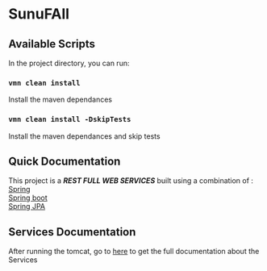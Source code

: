 # SunuFAll



## Available Scripts

In the project directory, you can run:

### `vmn clean install`
Install the maven dependances 

### `vmn clean install -DskipTests`
Install the maven dependances and skip tests

## Quick Documentation
This project is a  _**REST FULL WEB SERVICES**_ built using a combination of : <br> 
[Spring](https://github.com/spring-projects/spring-framework)<br> 
[Spring boot](https://github.com/spring-projects/spring-boot)<br> 
[Spring JPA](https://github.com/spring-projects/spring-data-jpa)

## Services Documentation 
After running the tomcat, go to [here](http://localhost:8080/swagger-ui.html) to get the full documentation about the Services 
